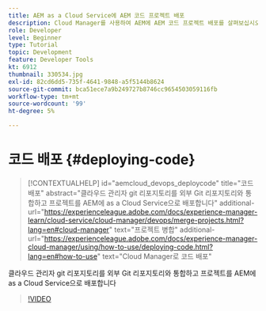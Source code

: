 ```yaml
---
title: AEM as a Cloud Service에 AEM 코드 프로젝트 배포
description: Cloud Manager를 사용하여 AEM에 AEM 코드 프로젝트 배포를 살펴보십시오.
role: Developer
level: Beginner
type: Tutorial
topic: Development
feature: Developer Tools
kt: 6912
thumbnail: 330534.jpg
exl-id: 82cd6dd5-735f-4641-9848-a5f5144b8624
source-git-commit: bca51ece7a9b249727b8746cc9654503059116fb
workflow-type: tm+mt
source-wordcount: '99'
ht-degree: 5%

---
```


# 코드 배포 {#deploying-code}

>[!CONTEXTUALHELP]
>id="aemcloud_devops_deploycode"
>title="코드 배포"
>abstract="클라우드 관리자 git 리포지토리를 외부 Git 리포지토리와 통합하고 프로젝트를 AEM에 as a Cloud Service으로 배포합니다"
>additional-url="https://experienceleague.adobe.com/docs/experience-manager-learn/cloud-service/cloud-manager/devops/merge-projects.html?lang=en#cloud-manager" text="프로젝트 병합"
>additional-url="https://experienceleague.adobe.com/docs/experience-manager-cloud-manager/using/how-to-use/deploying-code.html?lang=en#how-to-use" text="Cloud Manager로 코드 배포"

클라우드 관리자 git 리포지토리를 외부 Git 리포지토리와 통합하고 프로젝트를 AEM에 as a Cloud Service으로 배포합니다

>[!VIDEO](https://video.tv.adobe.com/v/330534/?quality=12&learn=on)
